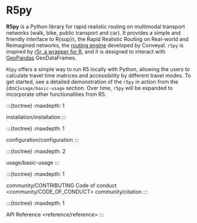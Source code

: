# R5py

**R5py** is a Python library for rapid realistic routing on multimodal transport networks (walk, bike, public transport and car).
It provides a simple and friendly interface to R{sup}`5`, the Rapid Realistic Routing on Real-world and Reimagined networks,
the [routing engine](https://github.com/conveyal/r5) developed by Conveyal. `r5py` is inspired by [r5r, a wrapper for R](https://ipeagit.github.io/r5r/),
and it is designed to interact with [GeoPandas](https://geopandas.org/) GeoDataFrames.

`R5py` offers a simple way to run R5 locally with Python, allowing the users to calculate travel time matrices and accessibility by different travel modes.
To get started, see a detailed demonstration of the `r5py` in action from the {doc}`usage/basic-usage` section.
Over time, `r5py` will be expanded to incorporate other functionalities from R5.

:::{toctree}
:maxdepth: 1

installation/installation
:::

:::{toctree}
:maxdepth: 1

configuration/configuration
:::

:::{toctree}
:maxdepth: 2

usage/basic-usage
:::

:::{toctree}
:maxdepth: 1

community/CONTRIBUTING
Code of conduct <community/CODE_OF_CONDUCT>
community/citation
:::

:::{toctree}
:maxdepth: 1

API Reference <reference/reference>
:::
